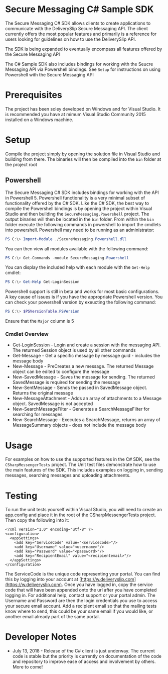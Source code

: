 # Secure Messaging C# Sample SDK
The Secure Messaging C# SDK allows clients to create applications to communicate with the DeliverySlip Secure
Messaging API. The client currently offers the most popular features and primarily is a reference for users
looking for guidelines on how to use the DeliverySlip API.

The SDK is being expanded to eventually encompass all features offered by the Secure Messaging API

The C# Sample SDK also includes bindings for working with the Seucre Messaging API via Powershell bindings.
See `Setup` for instructions on using Powershell with the Secure Messaging API

# Prerequisites
The project has been soley developed on Windows and for Visual Studio. It is recommended you have
at mimum Visual Studio Community 2015 installed on a Windows machine.

# Setup
Compile the project simply by opening the solution file in Visual Studio and building from there. The
binaries will then be compiled into the `bin` folder at the project root

## Powershell
The Secure Messaging C# SDK includes bindings for working with the API in Powershell 5. Powershell
functionality is a very minimal subset of functionality offered by the C# SDK. Like the C# SDK, the 
best way to compile the Powershell bindings is by opening the project within Visual Studio and then building
the `SecureMessaging.Powershell` project. The output binaries will then be located in the `bin` folder. From
within the `bin` folder execute the following commands in powershell to import the cmdlets into powershell.
Powershell may need to be running as an administrator:

```powershell
PS C:\> Import-Module ./SecureMessaging.Powershell.dll
```
You can then view all modules available with the following command:
```powershell
PS C:\> Get-Commands -module SecureMessaging.Powershell
```
You can display the included help with each module with the `Get-Help` cmdlet:
```powershell
PS C:\> Get-Help Get-LoginSession
```

Powershell support is still in beta and works for most basic configurations. A key cause of issues is if
you have the appropriate Powershell version. You can check your powershell version by exeucting the following
command:
```powershell
PS C:\> $PSVersionTable.PSVersion
```
Ensure that the `Major` column is 5

### Cmdlet Overview
* Get-LoginSession - Login and create a session with the messaging API. The returned Session object is used by all other commands
* Get-Message - Get a specific message by message guid - includes the message body
* New-Message - PreCreates a new message. The returned Message object can be edited to configure the message
* New-SavedMessage - Saves the message for sending. The returned SavedMessage is required for sending the message
* New-SentMessage - Sends the passed in SavedMessage object. Returns the original message
* New-MessageAttachment - Adds an array of attachments to a Message object. SavedMessage is not accepted
* New-SearchMessageFilter - Generates a SearchMessageFilter for searching for messages
* New-SearchMessage - Executes a SearchMessage, returns an array of MessageSummary objects - does not include the message body


# Usage
For examples on how to use the supported features in the C# SDK, see the `CSharpMessengerTests` project. The
Unit test files demonstrate how to use the main features of the SDK. This includes examples on logging in,
sending messages, searching messages and uploading attachments.

# Testing
To run the unit tests yourself within Visual Studio, you will need to create an app.config and place it in the root
of the CSharpMessengerTests project. Then copy the following into it:
```
<?xml version="1.0" encoding="utf-8" ?>
<configuration>
  <appSettings>
    <add key="ServiceCode" value="<servicecode>"/>
    <add key="Username" value="<username>"/>
    <add key="Password" value="<password>"/>
    <add key="RecipientEmail" value="<recipientemail>"/>
  </appSettings>
</configuration>
```
The ServiceCode is the unique code representing your portal. You can find this by logging into your account at
[https://w.deliveryslip.com](https://w.deliveryslip.com). Once you have logged in, copy the service code that will
have been appended onto the url after you have completed logging in. For additional help, contact support or your
portal admin.
The Username and Password are then the login credentials you use to access your secure email account. Add a recipient
email so that the mailing tests know where to send, this could be your same email if you would like, or another
email already part of the same portal.

# Developer Notes
* July 13, 2018 - Release of the C# client is just underway. The current code is stable but the priority is
currently on documentation of the code and repository to improve ease of access and involvement by others.
More to come!